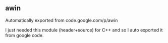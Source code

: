 ## awin
Automatically exported from code.google.com/p/awin

I just needed this module (header+source) for C++ and so I auto exported it from google code.
